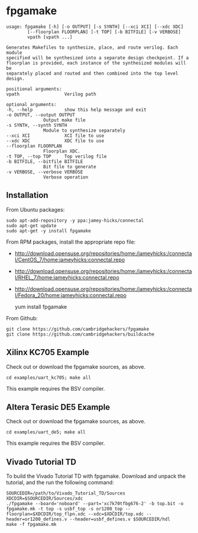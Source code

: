 fpgamake
========

    usage: fpgamake [-h] [-o OUTPUT] [-s SYNTH] [--xci XCI] [--xdc XDC]
		    [--floorplan FLOORPLAN] [-t TOP] [-b BITFILE] [-v VERBOSE]
		    vpath [vpath ...]

    Generates Makefiles to synthesize, place, and route verilog. Each module
    specified will be synthesized into a separate design checkpoint. If a
    floorplan is provided, each instance of the synthesized modules will be
    separately placed and routed and then combined into the top level design.

    positional arguments:
	vpath                 Verilog path

    optional arguments:
	-h, --help            show this help message and exit
	-o OUTPUT, --output OUTPUT
			      Output make file
	-s SYNTH, --synth SYNTH
			      Module to synthesize separately
	--xci XCI             XCI file to use
	--xdc XDC             XDC file to use
	--floorplan FLOORPLAN
			      Floorplan XDC.
	-t TOP, --top TOP     Top verilog file
	-b BITFILE, --bitfile BITFILE
			      Bit file to generate
	-v VERBOSE, --verbose VERBOSE
			      Verbose operation

Installation
------------

From Ubuntu packages:

    sudo apt-add-repository -y ppa:jamey-hicks/connectal
    sudo apt-get update
    sudo apt-get -y install fpgamake

From RPM packages, install the appropriate repo file:

* http://download.opensuse.org/repositories/home:/jameyhicks:/connectal/CentOS_7/home:jameyhicks:connectal.repo
* http://download.opensuse.org/repositories/home:/jameyhicks:/connectal/RHEL_7/home:jameyhicks:connectal.repo
* http://download.opensuse.org/repositories/home:/jameyhicks:/connectal/Fedora_20/home:jameyhicks:connectal.repo
    
    yum install fpgamake

From Github:

    git clone https://github.com/cambridgehackers/fpgamake
    git clone https://github.com/cambridgehackers/buildcache

Xilinx KC705 Example
--------------------

Check out or download the fpgamake sources, as above.

    cd examples/uart_kc705; make all

This example requires the BSV compiler.

Altera Terasic DE5 Example
--------------------------

Check out or download the fpgamake sources, as above.

    cd examples/uart_de5; make all

This example requires the BSV compiler.

Vivado Tutorial TD
------------------

To build the Vivado Tutorial TD with fpgamake. Download and unpack the tutorial, and the run the following command:

    SOURCEDIR=/path/to/Vivado_Tutorial_TD/Sources
    XDCDIR=$SOURCEDIR/Sources/xdc
    ./fpgamake --board='noboard' --part='xc7k70tfbg676-2' -b top.bit -o fpgamake.mk -t top -s usbf_top -s or1200_top --floorplan=$XDCDIR/top_flpn.xdc --xdc=$XDCDIR/top.xdc --header=or1200_defines.v --header=usbf_defines.v $SOURCEDIR/hdl
    make -f fpgamake.mk
